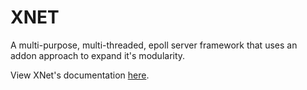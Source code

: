 # **XNET**

A multi-purpose, multi-threaded, epoll server framework that uses an addon approach to expand it's modularity.

View XNet's documentation [here](https://cure.gitbook.io/xnet).